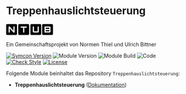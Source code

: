 # Treppenhauslichtsteuerung

[![Image](imgs/ntub_logo.png)](https://github.com/ubittner/)  

Ein Gemeinschaftsprojekt von Normen Thiel und Ulrich Bittner

[![Symcon Version](https://img.shields.io/badge/Symcon_Version-5.1>-red.svg)](https://www.symcon.de/service/dokumentation/entwicklerbereich/sdk-tools/sdk-php/)
![Module Version](https://img.shields.io/badge/Module_Version-1.00-blue.svg)
![Module Build](https://img.shields.io/badge/Module_Build-6-blue.svg)
![Code](https://img.shields.io/badge/Code-PHP-blue.svg)
[![Check Style](https://github.com/ubittner/Treppenhauslichtsteuerung/workflows/Check%20Style/badge.svg)](https://github.com/ubittner/Treppenhauslichtsteuerung/actions)
[![License](https://img.shields.io/badge/License-CC%20BY--NC--SA%204.0-green.svg)](https://creativecommons.org/licenses/by-nc-sa/4.0/)

Folgende Module beinhaltet das Repository `Treppenhauslichtsteuerung`:

- __Treppenhauslichtsteuerung__ ([Dokumentation](Treppenhauslichtsteuerung))
